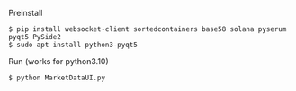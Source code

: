 Preinstall
```console
$ pip install websocket-client sortedcontainers base58 solana pyserum pyqt5 PySide2
$ sudo apt install python3-pyqt5
```

Run (works for python3.10)
```console
$ python MarketDataUI.py
```